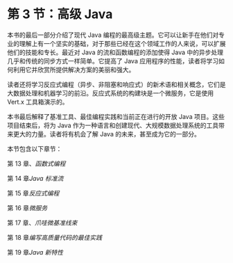 # 第 3 节：高级 Java

本书的最后一部分介绍了现代 Java 编程的最高级主题。它可以让新手在他们对专业的理解上有一个坚实的基础，对于那些已经在这个领域工作的人来说，可以扩展他们的技能和专长。最近对 Java 的流和函数编程的添加使得 Java 中的异步处理几乎和传统的同步方式一样简单。它提高了 Java 应用程序的性能，读者将学习如何利用它并欣赏所提供解决方案的美丽和强大。

读者还将学习反应式编程（异步、非阻塞和响应式）的新术语和相关概念，它们是大数据处理和机器学习的前沿。反应式系统的构建块是一个微服务，它是使用 Vert.x 工具箱演示的。

本书最后解释了基准工具、最佳编程实践和当前正在进行的开放 Java 项目。这些项目结束后，将为 Java 作为一种语言和创建现代、大规模数据处理系统的工具带来更大的力量。读者将有机会了解 Java 的未来，甚至成为它的一部分。

本节包含以下章节：

第 13 章、*函数式编程*

第 14 章*Java 标准流*

第 15 章*反应式编程*

第 16 章*微服务*

第 17 章、*爪哇微基准线束*

第 18 章*编写高质量代码的最佳实践*

第 19 章*Java 新特性*